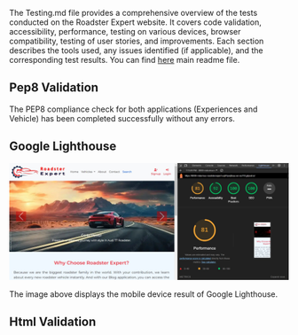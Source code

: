 
The Testing.md file provides a comprehensive overview of the tests conducted on the Roadster Expert website. It covers code validation, accessibility, performance, testing on various devices, browser compatibility, testing of user stories, and improvements. Each section describes the tools used, any issues identified (if applicable), and the corresponding test results.
You can find [here](README.md) main readme file.

## Pep8 Validation

The PEP8 compliance check for both applications (Experiences and Vehicle) has been completed successfully without any errors.

## Google Lighthouse

![Google Lighthouse Result](/assets/validators/light_mobile.jpg "Google Lighthouse Result")

The image above displays the mobile device result of Google Lighthouse.

## Html Validation

